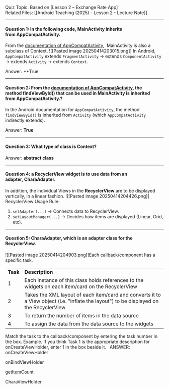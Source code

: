 Quiz Topic: Based on [Lesson 2 – Exchange Rate App]  
Related Files: [[Android Teaching (2025) - Lesson 2 - Lecture Note]]

---

#### Question 1: In the following code, MainActivity inherits from AppCompatActivity. 
From the [documentation of AppCompatActivity](https://developer.android.com/reference/android/support/v7/app/AppCompatActivity),  MainActivity is also a subclass of Context. 
![[Pasted image 20250414203015.png]]
In Android, `AppCompatActivity` extends `FragmentActivity` → extends `ComponentActivity` → extends `Activity` → extends `Context`.  

Answer: **True

---

#### Question 2: From the [documentation of AppCompatActivity](https://developer.android.com/reference/android/support/v7/app/AppCompatActivity), the method findViewById() that can be used in MainActivity is inherited from AppCompatActivity.?
In the Android documentation for `AppCompatActivity`, the method `findViewById()` is inherited from `Activity` (which `AppCompatActivity` indirectly extends).  

Answer: **True**

---
#### Question 3: What type of class is Context?
Answer: **abstract class**

---
#### Question 4: a RecyclerView widget is to use data from an adapter, CharaAdapter.
In addition, the individual Views in the **RecyclerView** are to be displayed vertically, in a linear fashion.
![[Pasted image 20250414204426.png]]
RecyclerView Usage Rule:
1. `setAdapter(...)` → Connects data to RecyclerView.
2. `setLayoutManager(...)` → Decides how items are displayed (Linear, Grid, etc).
---
#### Question 5: CharaAdapter, which is an adapter class for the RecyclerView.
![[Pasted image 20250414204903.png]]Each callback/component has a specific task. 

|          |                                                                                                                                         |
| -------- | --------------------------------------------------------------------------------------------------------------------------------------- |
| **Task** | **Description**                                                                                                                         |
| 1        | Each instance of this class holds references to the widgets on each item/card on the RecyclerView                                       |
| 2        | Takes the XML layout of each item/card and converts it to a View object (i.e. "inflate the layout") to be displayed on the RecyclerView |
| 3        | To return the number of items in the data source                                                                                        |
| 4        | To assign the data from the data source to the widgets                                                                                  |
Match the task to the callback/component by entering the task number in the box. Example. If you think Task 1 is the appropriate description for onCreateViewHolder, enter 1 in the box beside it.  
ANSWER:
onCreateViewHolder 

onBindViewHolder 

getItemCount  

CharaViewHolder